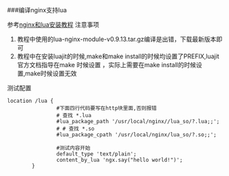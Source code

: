 ###编译nginx支持lua

参考[nginx和lua安装教程](http://blog.kissdata.com/2014/11/14/nginx-lua-install.html)
注意事项
1. 教程中使用的lua-nginx-module-v0.9.13.tar.gz编译是出错，下载最新版本即可
2. 教程中在安装luajit的时候,make和make install的时候均设置了PREFIX,luajit官方文档指导在make 时候设置 ，实际上需要在make install的时候设置,make时候设置无效

测试配置
```
location /lua {
                #下面四行代码要写在http块里面,否则报错
                # 查找 *.lua
                #lua_package_path '/usr/local/nginx//lua_so/?.lua;;';
                # # 查找 *.so
                #lua_package_cpath '/usr/local/nginx/lua_so/?.so;;';
                
                #测试内容开始
                default_type 'text/plain';
                content_by_lua 'ngx.say("hello world!")';
        }

```
